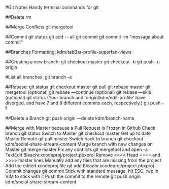#Git Notes
Handy terminal commands for git


##Delete
rm <filename> 

##Merge Conflicts
git mergetool

##Commit
git status
git add -- all
git commit
git commit -m “message about commit"

##Branches Formatting:
kdm/tabBar-profile-superfan-views

##Creating a new branch:
git checkout master
git checkout -b <branch>
git push -u origin <branch>

#List all branches:
git branch -a

##Rebase:
git status
git checkout master
git pull
git rebase master <branch>
git mergetool (optional)
git rebase —continue (optional)
git rebase —skip (optional)
git status (Your branch and 'origin/kdm/edit-profile' have diverged, and have 7 and 8 different commits each, respectively.)
git push -f

##Delete a Branch
git push origin —delete kdm/branch-name

##Merge with Master because a Pull Request is Frozen in Github
Check branch git status
Switch to Master git checkout master
Get up to date Master Remote git pull master
Switch back to branch git checkout kdm/social-share-stream-content
Merge branch with new changes on Master git merge master
Fix any conflicts git mergetool and open -a TextEdit Bleachr.xcodeproj/project.pbxproj
Remove <<<< Head ==== and >>>> master lines
Manually add any files that are missing from the project
Add the edited xcodeproj file git add Bleachr.xcodeproj/project.pbxproj
Commit changes git commit
Stick with standard message, hit ESC, :wp in VIM to stick with it
Push the commit to the remote git push origin kdm/social-share-stream-content

